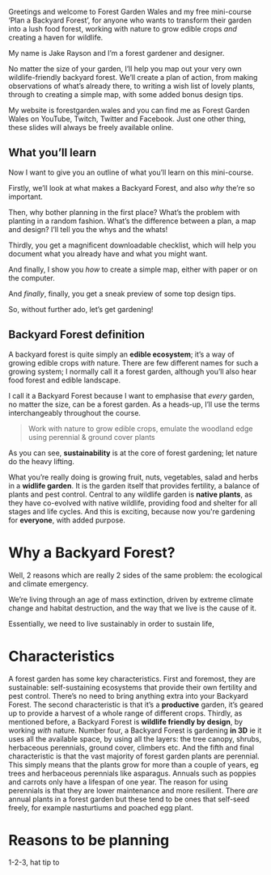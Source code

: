 Greetings and welcome to Forest Garden Wales and my free mini-course ‘Plan a Backyard Forest’, for anyone who wants to transform their garden into a lush food forest, working with nature to grow edible crops _and_ creating a haven for wildlife.

My name is Jake Rayson and I’m a forest gardener and designer.

No matter the size of your garden, I’ll help you map out your very own wildlife-friendly backyard forest. We’ll create a plan of action, from making observations of what’s already there, to writing a wish list of lovely plants, through to creating a simple map, with some added bonus design tips.

My website is forestgarden.wales and you can find me as Forest Garden Wales on YouTube, Twitch, Twitter and Facebook. Just one other thing, these slides will always be freely available online.

## What you’ll learn

Now I want to give you an outline of what you’ll learn on this mini-course. 

Firstly, we’ll look at what makes a Backyard Forest, and also _why_ the’re so important.

Then, why bother planning in the first place? What’s the problem with planting in a random fashion. What’s the difference between a plan, a map and design? I’ll tell you the whys and the whats!

Thirdly, you get a magnificent downloadable checklist, which will help you document what you already have and what you might want.

And finally, I show you _how_ to create a simple map, either with paper or on the computer.

And _finally_, finally, you get a sneak preview of some top design tips.

So, without further ado, let’s get gardening!

## Backyard Forest definition

A backyard forest is quite simply an **edible ecosystem**; it’s a way of growing edible crops _with_ nature. There are few different names for such a growing system; I normally call it a forest garden, although you’ll also hear food forest and edible landscape. 

I call it a Backyard Forest because I want to emphasise that _every_ garden, no matter the size, can be a forest garden. As a heads-up, I’ll use the terms interchangeably throughout the course.

> Work with nature to grow edible crops,
> emulate the woodland edge using
> perennial & ground cover plants

As you can see, **sustainability** is at the core of forest gardening; let nature do the heavy lifting.

What you’re really doing is growing fruit, nuts, vegetables, salad and herbs in a **widlife garden**. It is the garden itself that provides fertility, a balance of plants and pest control. Central to any wildlife garden is **native plants**, as they have co-evolved with native wildlife, providing food and shelter for all stages and life cycles. And this is exciting, because now you're gardening for **everyone**, with added purpose.

# Why a Backyard Forest?

Well, 2 reasons which are really 2 sides of the same problem: the ecological and climate emergency.

We’re living through an age of mass extinction, driven by extreme climate change and habitat destruction, and the way that we live is the cause of it.

Essentially, we need to live sustainably in order to sustain life, 

# Characteristics

A forest garden has some key characteristics. First and foremost, they are sustainable: self-sustaining ecosystems that provide their own fertility and pest control. There’s no need to bring anything extra into your Backyard Forest. The second characteristic is that it’s a **productive** garden, it’s geared up to provide a harvest of a whole range of different crops. Thirdly, as mentioned before, a Backyard Forest is **wildlife friendly by design**, by working _with_ nature. Number four, a Backyard Forest is gardening **in 3D** ie it uses all the available space, by using all the layers: the tree canopy, shrubs, herbaceous perennials, ground cover, climbers etc. And the fifth and final characteristic is that the vast majority of forest garden plants are perennial. This simply means that the plants grow for more than a couple of years, eg trees and herbaceous perennials like asparagus. Annuals such as poppies and carrots only have a lifespan of one year. The reason for using perennials is that they are lower maintenance and more resilient. There _are_ annual plants in a forest garden but these tend to be ones that self-seed freely, for example nasturtiums and poached egg plant.

# Reasons to be planning

1-2-3, hat tip to 
